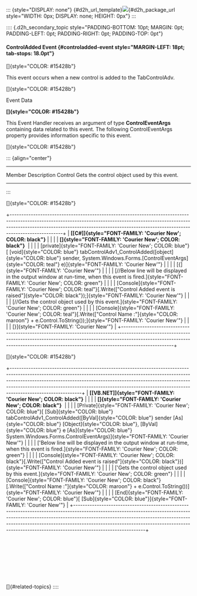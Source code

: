 ::: {style="DISPLAY: none"}
[](ms-xhelp:///?Id=d2h_url_template){#d2h_url_template}![](!package_url!){#d2h_package_url style="WIDTH: 0px; DISPLAY: none; HEIGHT: 0px"}
:::

:::: {.d2h_secondary_topic style="PADDING-BOTTOM: 10pt; MARGIN: 0pt; PADDING-LEFT: 0pt; PADDING-RIGHT: 0pt; PADDING-TOP: 0pt"}
#### ControlAdded Event {#controladded-event style="MARGIN-LEFT: 18pt; tab-stops: 18.0pt"}

[]{style="COLOR: #15428b"} 

This event occurs when a new control is added to the TabControlAdv.

[]{style="COLOR: #15428b"} 

Event Data

**[]{style="COLOR: #15428b"}** 

This Event Handler receives an argument of type **ControlEventArgs** containing data related to this event. The following ControlEventArgs property provides information specific to this event.

[]{style="COLOR: #15428b"} 

::: {align="center"}
  --------- ---------------------------------------------
  Member    Description
  Control   Gets the control object used by this event.
  --------- ---------------------------------------------
:::

[]{style="COLOR: #15428b"} 

+----------------------------------------------------------------------------------------------------------------------------------------------------------------------------------------------------------------------------------------------------------------+
| **[\[C#\]]{style="FONT-FAMILY: 'Courier New'; COLOR: black"}**                                                                                                                                                                                                 |
|                                                                                                                                                                                                                                                                |
| **[]{style="FONT-FAMILY: 'Courier New'; COLOR: black"}**                                                                                                                                                                                                       |
|                                                                                                                                                                                                                                                                |
| [private]{style="FONT-FAMILY: 'Courier New'; COLOR: blue"}[ [void]{style="COLOR: blue"} tabControlAdv1_ControlAdded([object]{style="COLOR: blue"} sender, System.Windows.Forms.[ControlEventArgs]{style="COLOR: teal"} e)]{style="FONT-FAMILY: 'Courier New'"} |
|                                                                                                                                                                                                                                                                |
| [{]{style="FONT-FAMILY: 'Courier New'"}                                                                                                                                                                                                                        |
|                                                                                                                                                                                                                                                                |
| [//Below line will be displayed in the output window at run-time, when this event is fired.]{style="FONT-FAMILY: 'Courier New'; COLOR: green"}                                                                                                                 |
|                                                                                                                                                                                                                                                                |
| [Console]{style="FONT-FAMILY: 'Courier New'; COLOR: teal"}[.Write([\"Control Added event is raised\"]{style="COLOR: black"});]{style="FONT-FAMILY: 'Courier New'"}                                                                                             |
|                                                                                                                                                                                                                                                                |
| [//Gets the control object used by this event.]{style="FONT-FAMILY: 'Courier New'; COLOR: green"}                                                                                                                                                              |
|                                                                                                                                                                                                                                                                |
| [Console]{style="FONT-FAMILY: 'Courier New'; COLOR: teal"}[.Write([\"Control Name :\"]{style="COLOR: maroon"} + e.Control.ToString());]{style="FONT-FAMILY: 'Courier New'"}                                                                                    |
|                                                                                                                                                                                                                                                                |
| [}]{style="FONT-FAMILY: 'Courier New'"}                                                                                                                                                                                                                        |
+----------------------------------------------------------------------------------------------------------------------------------------------------------------------------------------------------------------------------------------------------------------+

[]{style="COLOR: #15428b"} 

+------------------------------------------------------------------------------------------------------------------------------------------------------------------------------------------------------------------------------------------------------------------------------------------------------------------------------------------------------+
| **[\[VB.NET\]]{style="FONT-FAMILY: 'Courier New'; COLOR: black"}**                                                                                                                                                                                                                                                                                   |
|                                                                                                                                                                                                                                                                                                                                                      |
| **[]{style="FONT-FAMILY: 'Courier New'; COLOR: black"}**                                                                                                                                                                                                                                                                                             |
|                                                                                                                                                                                                                                                                                                                                                      |
| [Private]{style="FONT-FAMILY: 'Courier New'; COLOR: blue"}[ [Sub]{style="COLOR: blue"} tabControlAdv1_ControlAdded([ByVal]{style="COLOR: blue"} sender [As]{style="COLOR: blue"} [Object]{style="COLOR: blue"}, [ByVal]{style="COLOR: blue"} e [As]{style="COLOR: blue"} System.Windows.Forms.ControlEventArgs)]{style="FONT-FAMILY: 'Courier New'"} |
|                                                                                                                                                                                                                                                                                                                                                      |
| [\'Below line will be displayed in the output window at run-time, when this event is fired.]{style="FONT-FAMILY: 'Courier New'; COLOR: green"}                                                                                                                                                                                                       |
|                                                                                                                                                                                                                                                                                                                                                      |
| [Console]{style="FONT-FAMILY: 'Courier New'; COLOR: black"}[.Write([\"Control Added event is raised\"]{style="COLOR: black"})]{style="FONT-FAMILY: 'Courier New'"}                                                                                                                                                                                   |
|                                                                                                                                                                                                                                                                                                                                                      |
| [\'Gets the control object used by this event.]{style="FONT-FAMILY: 'Courier New'; COLOR: green"}                                                                                                                                                                                                                                                    |
|                                                                                                                                                                                                                                                                                                                                                      |
| [Console]{style="FONT-FAMILY: 'Courier New'; COLOR: black"}[.Write([\"Control Name :\"]{style="COLOR: maroon"} + e.Control.ToString())]{style="FONT-FAMILY: 'Courier New'"}                                                                                                                                                                          |
|                                                                                                                                                                                                                                                                                                                                                      |
| [End]{style="FONT-FAMILY: 'Courier New'; COLOR: blue"}[ [Sub]{style="COLOR: blue"}]{style="FONT-FAMILY: 'Courier New'"}                                                                                                                                                                                                                              |
+------------------------------------------------------------------------------------------------------------------------------------------------------------------------------------------------------------------------------------------------------------------------------------------------------------------------------------------------------+

 

 

 

 

[]{#related-topics}
::::

